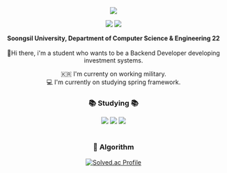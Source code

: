 <div align="center">
<img src = "http://capsule-render.vercel.app/api?type=waving&color=0:ed9d0b,100:f94001&height=180&section=header&text=sammool&fontSize=32&animation=fadeIn&fontAlignY=36&fontColor=ffffff"/>

<p align="center">
  <a href="https://velog.io/@sammool"><img src="http://img.shields.io/badge/-Velog-20c997?style=for-the-badge&link=https://velog.io/@sammool"/></a>
  <a href="https://www.instagram.com/sammool_"><img src="https://img.shields.io/badge/Instagram-%23E4405F.svg?style=for-the-badge&logo=Instagram&logoColor=white&link=https://www.instagram.com/sammool_"/></a>
</p>

**Soongsil University, Department of Computer Science & Engineering 22** <br>
<br>
👋Hi there, i'm a student who wants to be a Backend Developer developing investment systems.

🇰🇷 I'm currenty on working military.<br>
💻 I'm currently on studying spring framework.
<br>

 ### 📚 Studying 📚 
<div>
    <img src="https://img.shields.io/badge/C++-00599C?style=for-the-badge-square&logo=cplusplus&logoColor=white">
    <img src="https://img.shields.io/badge/Java-FFFFFF?style=for-the-badge-square&logo=OpenJDK&logoColor=black">
    <img src="https://img.shields.io/badge/Spring-6DB33F?style=for-the-badgesquare&logo=Spring&logoColor=white">
</div>

<br>

 ### 🏅 Algorithm
 [![Solved.ac Profile](http://mazassumnida.wtf/api/v2/generate_badge?boj=sammool2003)](https://solved.ac/sammool2003/)

</div>





